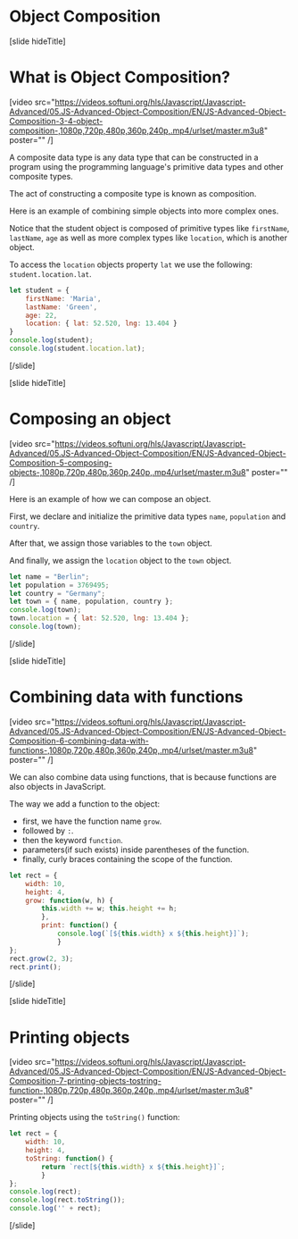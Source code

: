 # Object Composition

[slide hideTitle]

# What is Object Composition?

[video src="https://videos.softuni.org/hls/Javascript/Javascript-Advanced/05.JS-Advanced-Object-Composition/EN/JS-Advanced-Object-Composition-3-4-object-composition-,1080p,720p,480p,360p,240p,.mp4/urlset/master.m3u8" poster="" /]

A composite data type is any data type that can be constructed in a program using the programming language's primitive data types and other composite types. 

The act of constructing a composite type is known as composition.

Here is an example of combining simple objects into more complex ones.

Notice that the student object is composed of primitive types like `firstName`, `lastName`, `age` as well as more complex types like `location`, which is another object.

To access the `location` objects property `lat` we use the following: `student.location.lat`.

```js live
let student = {
    firstName: 'Maria',
    lastName: 'Green',
    age: 22,
    location: { lat: 52.520, lng: 13.404 }
}
console.log(student);
console.log(student.location.lat);
```

[/slide]

[slide hideTitle]

# Composing an object

[video src="https://videos.softuni.org/hls/Javascript/Javascript-Advanced/05.JS-Advanced-Object-Composition/EN/JS-Advanced-Object-Composition-5-composing-objects-,1080p,720p,480p,360p,240p,.mp4/urlset/master.m3u8" poster="" /]

Here is an example of how we can compose an object. 

First, we declare and initialize the primitive data types `name`, `population` and `country`.

After that, we assign those variables to the `town` object. 

And finally, we assign the `location` object to the `town` object.

```js live
let name = "Berlin";
let population = 3769495;
let country = "Germany";
let town = { name, population, country };
console.log(town);
town.location = { lat: 52.520, lng: 13.404 };
console.log(town);
```

[/slide]

[slide hideTitle]

# Combining data with functions

[video src="https://videos.softuni.org/hls/Javascript/Javascript-Advanced/05.JS-Advanced-Object-Composition/EN/JS-Advanced-Object-Composition-6-combining-data-with-functions-,1080p,720p,480p,360p,240p,.mp4/urlset/master.m3u8" poster="" /]

We can also combine data using functions, that is because functions are also objects in JavaScript.

The way we add a function to the object:
- first, we have the function name `grow`.
- followed by `:`.
- then the keyword `function`.
- parameters(if such exists) inside parentheses of the function.
- finally, curly braces containing the scope of the function.

```js live
let rect = {
    width: 10,
    height: 4,
    grow: function(w, h) {
        this.width += w; this.height += h;
        },
        print: function() {
            console.log(`[${this.width} x ${this.height}]`);
            }
};
rect.grow(2, 3);
rect.print();
```

[/slide]

[slide hideTitle]

# Printing objects

[video src="https://videos.softuni.org/hls/Javascript/Javascript-Advanced/05.JS-Advanced-Object-Composition/EN/JS-Advanced-Object-Composition-7-printing-objects-tostring-function-,1080p,720p,480p,360p,240p,.mp4/urlset/master.m3u8" poster="" /]

Printing objects using the `toString()` function:

```js live
let rect = {
    width: 10,
    height: 4,
    toString: function() {
        return `rect[${this.width} x ${this.height}]`;
        }
};
console.log(rect);
console.log(rect.toString());
console.log('' + rect); 
```

[/slide]